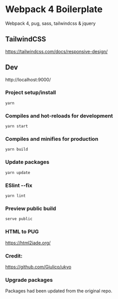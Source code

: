 # Webpack 4 Boilerplate
Webpack 4, pug, sass, tailwindcss & jquery

## TailwindCSS
https://tailwindcss.com/docs/responsive-design/

## Dev
http://localhost:9000/

### Project setup/install
```
yarn
```

### Compiles and hot-reloads for development
```
yarn start
```

### Compiles and minifies for production
```
yarn build
```

### Update packages
```
yarn update
```

### ESlint --fix
```
yarn lint
```

### Preview public build
```
serve public
```

### HTML to PUG
https://html2jade.org/


### Credit:
https://github.com/Giulico/ukyo

### Upgrade packages
Packages had been updated from the original repo.
